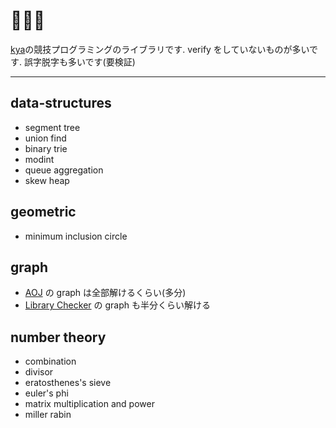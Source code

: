 # 🐙🐘🦍
[kya](https://twitter.com/kya_ski)の競技プログラミングのライブラリです.
verify をしていないものが多いです. 誤字脱字も多いです(要検証)

***

## data-structures
- segment tree
- union find
- binary trie
- modint
- queue aggregation
- skew heap

## geometric
- minimum inclusion circle

## graph
- [AOJ](http://judge.u-aizu.ac.jp/onlinejudge/index.jsp) の graph は全部解けるくらい(多分)
- [Library Checker](https://judge.yosupo.jp/) の graph も半分くらい解ける

## number theory
- combination
- divisor
- eratosthenes's sieve
- euler's phi
- matrix multiplication and power
- miller rabin
